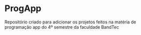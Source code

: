 # ProgApp
 Repositório criado para adicionar os projetos feitos na matéria de programação app do 4º semestre da faculdade BandTec
